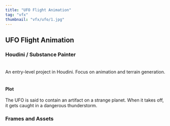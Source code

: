 ```yaml
---
title: "UFO Flight Animation"
tag: "vfx"
thumbnail: "vfx/ufo/1.jpg"
---
```


## UFO Flight Animation

### Houdini / Substance Painter <br /> <br />

An entry-level project in Houdini. Focus on animation and terrain generation.<br /> <br />

#### Plot
The UFO is said to contain an artifact on a strange planet. When it takes off, it gets caught in a dangerous thunderstorm.

<youtube-loader link="https://www.youtube.com/embed/_N7EeSHyqYo"></youtube-loader>

### Frames and Assets

<image-loader height="overview_image_200" image="vfx/ufo"></image-loader>


